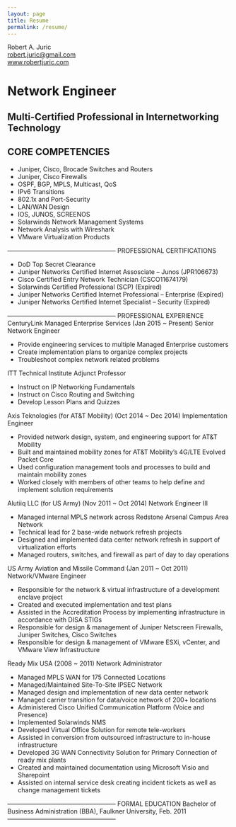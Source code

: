 ```yaml
---
layout: page
title: Resume
permalink: /resume/
---
```

Robert A. Juric  
robert.juric@gmail.com  
www.robertjuric.com  

Network Engineer
================
Multi-Certified Professional in Internetworking Technology  
----------------------------------------------------------

CORE COMPETENCIES  
-----------------
* Juniper, Cisco, Brocade Switches and Routers  
* Juniper, Cisco Firewalls  
* OSPF, BGP, MPLS, Multicast, QoS  
* IPv6 Transitions  
* 802.1x and Port-Security  
* LAN/WAN Design  
* IOS, JUNOS, SCREENOS  
* Solarwinds Network Management Systems  
* Network Analysis with Wireshark  
* VMware Virtualization Products  

—————————————————–
PROFESSIONAL CERTIFICATIONS
* DoD Top Secret Clearance
* Juniper Networks Certified Internet Assosciate – Junos (JPR106673)
* Cisco Certified Entry Network Technician (CSCO11674179)
* Solarwinds Certified Professional (SCP) (Expired)
* Juniper Networks Certified Internet Professional – Enterprise (Expired)
* Juniper Networks Certified Internet Specialist – Security (Expired)

—————————————————–
PROFESSIONAL EXPERIENCE
CenturyLink Managed Enterprise Services (Jan 2015 ~ Present)
Senior Network Engineer
* Provide engineering services to multiple Managed Enterprise customers
* Create implementation plans to organize complex projects
* Troubleshoot complex network related problems

ITT Technical Institute
Adjunct Professor
* Instruct on IP Networking Fundamentals
* Instruct on Cisco Routing and Switching
* Develop Lesson Plans and Quizzes

Axis Teknologies (for AT&T Mobility) (Oct 2014 ~ Dec 2014)
Implementation Engineer
* Provided network design, system, and engineering support for AT&T Mobility
* Built and maintained mobility zones for AT&T Mobility’s 4G/LTE Evolved Packet Core
* Used configuration management tools and processes to build and maintain mobility zones
* Worked closely with members of other teams to help define and implement solution requirements

Alutiiq LLC (for US Army) (Nov 2011 ~ Oct 2014)
Network Engineer III
* Managed internal MPLS network across Redstone Arsenal Campus Area Network
* Technical lead for 2 base-wide network refresh projects
* Designed and implemented data center network refresh in support of virtualization efforts
* Managed routers, switches, and firewall as part of day to day operations

US Army Aviation and Missile Command (Jan 2011 ~ Oct 2011)
Network/VMware Engineer
* Responsible for the network & virtual infrastructure of a development enclave project
* Created and executed implementation and test plans
* Assisted in the Accreditation Process by implementing infrastructure in accordance with DISA STIGs
* Responsible for design & management of Juniper Netscreen Firewalls, Juniper Switches, Cisco Switches
* Responsible for design & management of VMware ESXi, vCenter, and VMware View Infrastructure

Ready Mix USA (2008 ~ 2011)
Network Administrator
* Managed MPLS WAN for 175 Connected Locations
* Managed/Maintained Site-To-Site IPSEC Network
* Managed design and implementation of new data center network
* Managed carrier transition for data/voice network of 200+ locations
* Administered Cisco Unified Communication Platform (Voice and Presence)
* Implemented Solarwinds NMS
* Developed Virtual Office Solution for remote tele-workers
* Assisted in conversion from outsourced infrastructure to in-house infrastructure
* Developed 3G WAN Connectivity Solution for Primary Connection of ready mix plants
* Created and maintained documentation using Microsoft Visio and Sharepoint
* Assisted on internal service desk creating incident tickets as well as change management tickets

—————————————————–
FORMAL EDUCATION
Bachelor of Business Administration (BBA), Faulkner University, Feb. 2011
—————————————————–